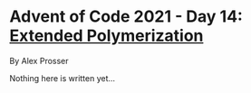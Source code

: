 # Advent of Code 2021 - Day 14: [Extended Polymerization](https://adventofcode.com/2021/day/14)
By Alex Prosser

Nothing here is written yet...